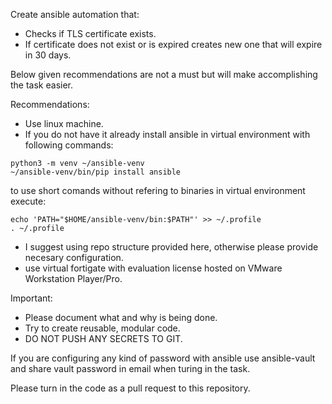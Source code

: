 Create ansible automation that:
- Checks if TLS certificate exists.
- If certificate does not exist or is expired creates new one that will expire in 30 days.

Below given recommendations are not a must but will make accomplishing the task easier.

Recommendations:
- Use linux machine.
- If you do not have it already install ansible in virtual environment with following commands:
```
python3 -m venv ~/ansible-venv
~/ansible-venv/bin/pip install ansible
```
to use short comands without refering to binaries in virtual environment execute:
```
echo 'PATH="$HOME/ansible-venv/bin:$PATH"' >> ~/.profile
. ~/.profile
```
- I suggest using repo structure provided here, otherwise please provide necesary configuration.
- use virtual fortigate with evaluation license hosted on VMware Workstation Player/Pro.

Important:
- Please document what and why is being done.
- Try to create reusable, modular code.
- DO NOT PUSH ANY SECRETS TO GIT.

If you are configuring any kind of password with ansible use ansible-vault and share vault password in email when turing in the task.

Please turn in the code as a pull request to this repository.
